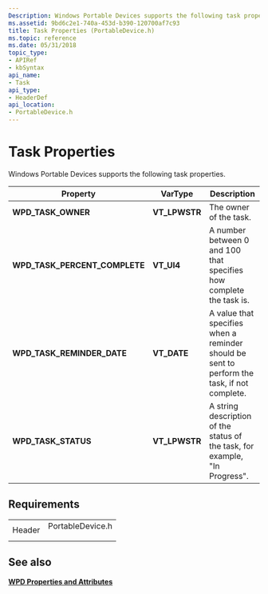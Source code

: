 ```yaml
---
Description: Windows Portable Devices supports the following task properties.
ms.assetid: 9bd6c2e1-740a-453d-b390-120700af7c93
title: Task Properties (PortableDevice.h)
ms.topic: reference
ms.date: 05/31/2018
topic_type: 
- APIRef
- kbSyntax
api_name: 
- Task
api_type: 
- HeaderDef
api_location: 
- PortableDevice.h
---
```


# Task Properties

Windows Portable Devices supports the following task properties.



| Property                         | VarType        | Description                                                                                 |
|----------------------------------|----------------|---------------------------------------------------------------------------------------------|
| **WPD\_TASK\_OWNER**             | **VT\_LPWSTR** | The owner of the task.                                                                      |
| **WPD\_TASK\_PERCENT\_COMPLETE** | **VT\_UI4**    | A number between 0 and 100 that specifies how complete the task is.                         |
| **WPD\_TASK\_REMINDER\_DATE**    | **VT\_DATE**   | A value that specifies when a reminder should be sent to perform the task, if not complete. |
| **WPD\_TASK\_STATUS**            | **VT\_LPWSTR** | A string description of the status of the task, for example, "In Progress".                 |



 

## Requirements



|                   |                                                                                             |
|-------------------|---------------------------------------------------------------------------------------------|
| Header<br/> | <dl> <dt>PortableDevice.h</dt> </dl> |



## See also

<dl> <dt>

[**WPD Properties and Attributes**](properties-and-attributes.md)
</dt> </dl>

 

 




